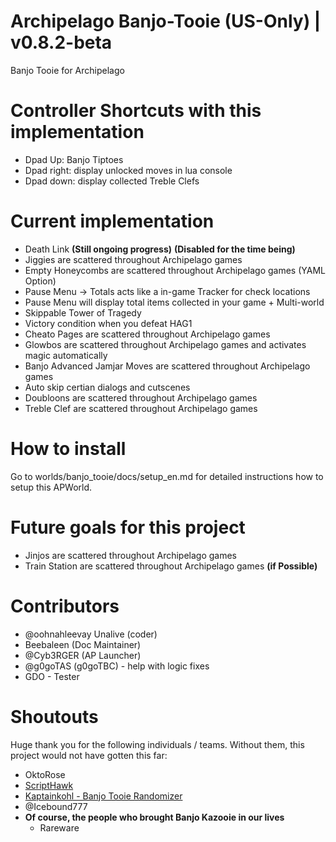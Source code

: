# Archipelago Banjo-Tooie (US-Only) | v0.8.2-beta
Banjo Tooie for Archipelago 

# Controller Shortcuts with this implementation
 - Dpad Up: Banjo Tiptoes
 - Dpad right: display unlocked moves in lua console
 - Dpad down: display collected Treble Clefs

# Current implementation
- Death Link **(Still ongoing progress)** **(Disabled for the time being)**
- Jiggies are scattered throughout Archipelago games
- Empty Honeycombs are scattered throughout Archipelago games (YAML Option) 
- Pause Menu -> Totals acts like a in-game Tracker for check locations
- Pause Menu will display total items collected in your game + Multi-world
- Skippable Tower of Tragedy
- Victory condition when you defeat HAG1
- Cheato Pages are scattered throughout Archipelago games
- Glowbos are scattered throughout Archipelago games and activates magic automatically
- Banjo Advanced Jamjar Moves are scattered throughout Archipelago games
- Auto skip certian dialogs and cutscenes
- Doubloons are scattered throughout Archipelago games
- Treble Clef are scattered throughout Archipelago games

# How to install
Go to worlds/banjo_tooie/docs/setup_en.md for detailed instructions how to setup this APWorld.

# Future goals for this project
- Jinjos are scattered throughout Archipelago games 
- Train Station are scattered throughout Archipelago games **(if Possible)**

# Contributors
 - @oohnahleevay Unalive (coder)
 - Beebaleen (Doc Maintainer)
 - @Cyb3RGER (AP Launcher)
 - @g0goTAS (g0goTBC) - help with logic fixes
 - GDO - Tester

# Shoutouts
Huge thank you for the following individuals / teams. Without them, this project would not have gotten this far:
 -  OktoRose
 - <a href='https://github.com/Isotarge/ScriptHawk'>ScriptHawk</a>
 - <a href="https://github.com/kaptainkohl/BTRandoLUA">Kaptainkohl - Banjo Tooie Randomizer</a>
 - @Icebound777
 - **Of course, the people who brought Banjo Kazooie in our lives**
    - Rareware